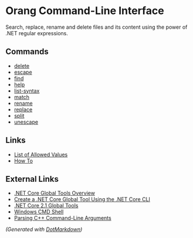 ﻿# Orang Command\-Line Interface

Search, replace, rename and delete files and its content using the power of \.NET regular expressions\.

## Commands

* [delete](delete-command.md)
* [escape](escape-command.md)
* [find](find-command.md)
* [help](help-command.md)
* [list-syntax](list-syntax-command.md)
* [match](match-command.md)
* [rename](rename-command.md)
* [replace](replace-command.md)
* [split](split-command.md)
* [unescape](unescape-command.md)

## Links

* [List of Allowed Values](AllowedValues.md)
* [How To](HowTo.md)

## External Links

* [.NET Core Global Tools Overview](https://docs.microsoft.com/dotnet/core/tools/global-tools)
* [Create a .NET Core Global Tool Using the .NET Core CLI](https://docs.microsoft.com/dotnet/core/tools/global-tools-how-to-create)
* [.NET Core 2.1 Global Tools](https://natemcmaster.com/blog/2018/05/12/dotnet-global-tools/)
* [Windows CMD Shell](https://ss64.com/nt/syntax.html)
* [Parsing C++ Command-Line Arguments](https://docs.microsoft.com/cpp/cpp/parsing-cpp-command-line-arguments?view=vs-2019)

*\(Generated with [DotMarkdown](http://github.com/JosefPihrt/DotMarkdown)\)*